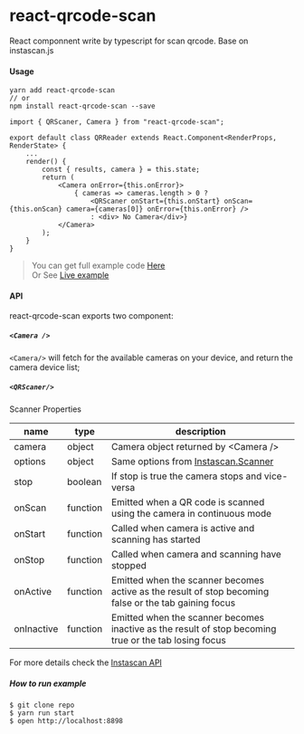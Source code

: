 # react-qrcode-scan

React componnent write by typescript for scan qrcode. Base on instascan.js


#### Usage 

```
yarn add react-qrcode-scan
// or
npm install react-qrcode-scan --save
```

```
import { QRScaner, Camera } from "react-qrcode-scan";

export default class QRReader extends React.Component<RenderProps, RenderState> {
    ...
    render() {
        const { results, camera } = this.state;
        return (
            <Camera onError={this.onError}>
                { cameras => cameras.length > 0 ?
                    <QRScaner onStart={this.onStart} onScan={this.onScan} camera={cameras[0]} onError={this.onError} />
                    : <div> No Camera</div>}
            </Camera>
        );
    }
}
```

> You can get full example code [Here](./example/scan.tsx)   
> Or See [Live example](...)

#### API

react-qrcode-scan exports two component:

##### `<Camera />`

`<Camera/>` will fetch for the available cameras on your device, and return the camera device list;


##### `<QRScaner/>`  

Scanner Properties

|      name         |         type      |                     description                   |
|-------------------|-------------------|---------------------------------------------------|
| camera            | object            | Camera object returned by \<Camera \/\>           |
| options           | object            | Same options from [Instascan.Scanner](https://github.com/schmich/instascan#let-scanner--new-instascanscanneropts)|
| stop              | boolean           | If stop is true the camera stops and vice-versa   |
| onScan            | function          | Emitted when a QR code is scanned using the camera in continuous mode |
| onStart           | function          | Called when camera is active and scanning has started |
| onStop            | function          | Called when camera and scanning have stopped |
| onActive          | function          | Emitted when the scanner becomes active as the result of stop becoming false or the tab gaining focus |
| onInactive        | function          | Emitted when the scanner becomes inactive as the result of stop becoming true or the tab losing focus |

For more details check the [Instascan API](https://github.com/schmich/instascan#api)

##### How to run example

```
$ git clone repo
$ yarn run start
$ open http://localhost:8898
```

